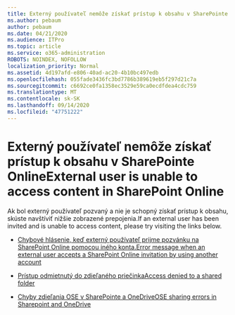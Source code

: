 ```yaml
---
title: Externý používateľ nemôže získať prístup k obsahu v SharePointe Online
ms.author: pebaum
author: pebaum
ms.date: 04/21/2020
ms.audience: ITPro
ms.topic: article
ms.service: o365-administration
ROBOTS: NOINDEX, NOFOLLOW
localization_priority: Normal
ms.assetid: 4d197afd-e806-40ad-ac20-4b10bc497edb
ms.openlocfilehash: 055fade3436fc3bd7786b389619eb5f297d21c7a
ms.sourcegitcommit: c6692ce0fa1358ec3529e59ca0ecdfdea4cdc759
ms.translationtype: MT
ms.contentlocale: sk-SK
ms.lasthandoff: 09/14/2020
ms.locfileid: "47751222"
---
```

# <a name="external-user-is-unable-to-access-content-in-sharepoint-online"></a><span data-ttu-id="e2473-102">Externý používateľ nemôže získať prístup k obsahu v SharePointe Online</span><span class="sxs-lookup"><span data-stu-id="e2473-102">External user is unable to access content in SharePoint Online</span></span>

<span data-ttu-id="e2473-103">Ak bol externý používateľ pozvaný a nie je schopný získať prístup k obsahu, skúste navštíviť nižšie zobrazené prepojenia.</span><span class="sxs-lookup"><span data-stu-id="e2473-103">If an external user has been invited and is unable to access content, please try visiting the links below.</span></span>

- [<span data-ttu-id="e2473-104">Chybové hlásenie, keď externý používateľ prijme pozvánku na SharePoint Online pomocou iného konta.</span><span class="sxs-lookup"><span data-stu-id="e2473-104">Error message when an external user accepts a SharePoint Online invitation by using another account</span></span>](https://docs.microsoft.com/sharepoint/support/sharing-and-permissions/error-when-external-user-accepts-an-invitation-by-using-another-account)

- [<span data-ttu-id="e2473-105">Prístup odmietnutý do zdieľaného priečinka</span><span class="sxs-lookup"><span data-stu-id="e2473-105">Access denied to a shared folder</span></span>](https://docs.microsoft.com/sharepoint/support/sharing-and-permissions/cannot-access-shared-folder)

- [<span data-ttu-id="e2473-106">Chyby zdieľania OSE v SharePointe a OneDrive</span><span class="sxs-lookup"><span data-stu-id="e2473-106">OSE sharing errors in Sharepoint and OneDrive</span></span>](https://docs.microsoft.com/sharepoint/sharepoint-onedrive-error-message)

